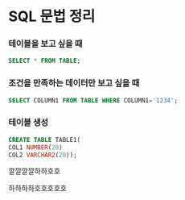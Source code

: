 # SQL 문법 정리



### 테이블을 보고 싶을 때

```SQL
SELECT * FROM TABLE;
```



### 조건을 만족하는 데이터만 보고 싶을 때

```SQL
SELECT COLUMN1 FROM TABLE WHERE COLUMN1='1234';
```



### 테이블 생성

```SQL
CREATE TABLE TABLE1(
COL1 NUMBER(20)
COL2 VARCHAR2(20));
```

깔깔깔깔하하호호

하하하하호호호호호

